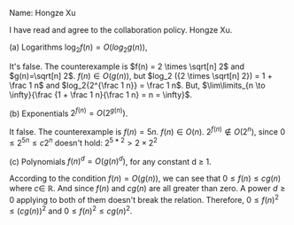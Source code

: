Name: Hongze Xu

I have read and agree to the collaboration policy. Hongze Xu.

(a) Logarithms $\log_2 f(n)  = O(log_2 g(n))$,

It's false. The counterexample is $f(n) = 2 \times \sqrt[n] 2$ and $g(n)=\sqrt[n] 2$. $f(n) \in O(g(n))$, but $log_2 ({2 \times \sqrt[n] 2}) = 1 + \frac 1 n$ and $log_2{2^{\frac 1 n}} = \frac 1 n$. But, $\lim\limits_{n \to \infty}{\frac {1 + \frac 1 n}{\frac 1 n} = n = \infty}$.

(b) Exponentials $2^{f(n)} = O(2^{g(n)})$.

It false. The counterexample is $f(n) = 5n$. $f(n) \in O(n)$. $2^{f(n)} \notin O(2^{n})$, since $0 \le 2^{5n} \le c2^{n}$ doesn't hold: $2^{5 * 2} > 2 \times 2^2$

(c) Polynomials $f(n)^d = O(g(n)^d)$, for any constant d ≥ 1.

According to the condition $f(n) = O(g(n))$, we can see that $0 \le f(n) \le cg(n)$ where $c \in$ ℝ. And since $f(n)$ and $cg(n)$ are all greater than zero. A power $d \ge 0$ applying to both of them doesn't break the relation. Therefore, $0 \le f(n)^2 \le (cg(n))^2$ and $0 \le f(n)^2 \le cg(n)^2$.  

